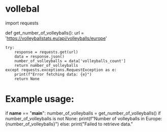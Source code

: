 # vollebal
import requests

def get_number_of_volleyballs():
    url = 'https://volleyballstats.eu/api/volleyballs/europe'
    
    try:
        response = requests.get(url)
        data = response.json()
        number_of_volleyballs = data['volleyballs_count']
        return number_of_volleyballs
    except requests.exceptions.RequestException as e:
        print(f"Error fetching data: {e}")
        return None

# Example usage:
if __name__ == "__main__":
    number_of_volleyballs = get_number_of_volleyballs()
    if number_of_volleyballs is not None:
        print(f"Number of volleyballs in Europe: {number_of_volleyballs}")
    else:
        print("Failed to retrieve data."


